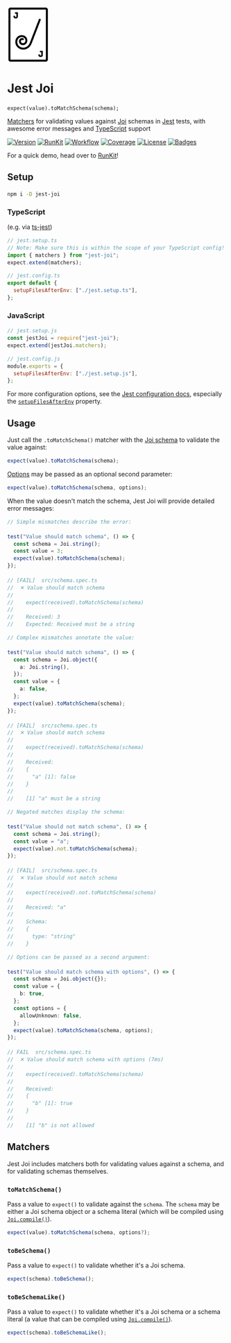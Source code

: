 <!-- markdownlint-disable-next-line MD033 MD041 -->
<img src="img/logo.png" height="130px" />

# Jest Joi

`expect(value).toMatchSchema(schema);`

[Matchers](https://jestjs.io/docs/using-matchers) for validating values against
[Joi](https://joi.dev) schemas in [Jest](https://jestjs.io) tests, with awesome
error messages and [TypeScript](https://www.typescriptlang.org) support

[![Version](https://img.shields.io/npm/v/jest-joi)](https://www.npmjs.com/package/jest-joi "Version")
[![RunKit](https://img.shields.io/badge/try%20on-runkit-%23e83e8c)](https://npm.runkit.com/jest-joi "RunKit")
[![Workflow](https://img.shields.io/github/workflow/status/agorischek/jest-joi/CI)](https://github.com/agorischek/jest-joi/actions/workflows/ci.yml "Workflow")
[![Coverage](https://img.shields.io/codecov/c/github/agorischek/jest-joi)](https://codecov.io/gh/agorischek/jest-joi "Coverage")
[![License](https://img.shields.io/github/license/agorischek/jest-joi)](https://github.com/agorischek/jest-joi/blob/main/LICENSE "License")
[![Badges](https://img.shields.io/badge/badges-rolled-white)](https://github.com/agorischek/badge-roll "Badges")

For a quick demo, head over to [RunKit](https://npm.runkit.com/jest-joi)!

## Setup

```sh
npm i -D jest-joi
```

### TypeScript

(e.g. via [ts-jest](https://www.npmjs.com/package/ts-jest))

```ts
// jest.setup.ts
// Note: Make sure this is within the scope of your TypeScript config!
import { matchers } from "jest-joi";
expect.extend(matchers);
```

```js
// jest.config.ts
export default {
  setupFilesAfterEnv: ["./jest.setup.ts"],
};
```

### JavaScript

```js
// jest.setup.js
const jestJoi = require("jest-joi");
expect.extend(jestJoi.matchers);
```

```js
// jest.config.js
module.exports = {
  setupFilesAfterEnv: ["./jest.setup.js"],
};
```

For more configuration options, see the
[Jest configuration docs](https://jestjs.io/docs/configuration), especially the
[`setupFilesAfterEnv`](https://jestjs.io/docs/configuration#setupfilesafterenv-array)
property.

## Usage

Just call the `.toMatchSchema()` matcher with the
[Joi schema](https://joi.dev/api/) to validate the value against:

```js
expect(value).toMatchSchema(schema);
```

[Options](https://joi.dev/api/#anyvalidatevalue-options) may be passed as an
optional second parameter:

```js
expect(value).toMatchSchema(schema, options);
```

When the value doesn't match the schema, Jest Joi will provide detailed error
messages:

```js
// Simple mismatches describe the error:

test("Value should match schema", () => {
  const schema = Joi.string();
  const value = 3;
  expect(value).toMatchSchema(schema);
});

// [FAIL]  src/schema.spec.ts
//  ✕ Value should match schema
//
//    expect(received).toMatchSchema(schema)
//
//    Received: 3
//    Expected: Received must be a string
```

```ts
// Complex mismatches annotate the value:

test("Value should match schema", () => {
  const schema = Joi.object({
    a: Joi.string(),
  });
  const value = {
    a: false,
  };
  expect(value).toMatchSchema(schema);
});

// [FAIL]  src/schema.spec.ts
//  ✕ Value should match schema
//
//    expect(received).toMatchSchema(schema)
//
//    Received:
//    {
//      "a" [1]: false
//    }
//
//    [1] "a" must be a string
```

```ts
// Negated matches display the schema:

test("Value should not match schema", () => {
  const schema = Joi.string();
  const value = "a";
  expect(value).not.toMatchSchema(schema);
});

// [FAIL]  src/schema.spec.ts
//  ✕ Value should not match schema
//
//    expect(received).not.toMatchSchema(schema)
//
//    Received: "a"
//
//    Schema:
//    {
//      type: "string"
//    }
```

```ts
// Options can be passed as a second argument:

test("Value should match schema with options", () => {
  const schema = Joi.object({});
  const value = {
    b: true,
  };
  const options = {
    allowUnknown: false,
  };
  expect(value).toMatchSchema(schema, options);
});

// FAIL  src/schema.spec.ts
//  ✕ Value should match schema with options (7ms)
//
//    expect(received).toMatchSchema(schema)
//
//    Received:
//    {
//      "b" [1]: true
//    }
//
//    [1] "b" is not allowed
```

## Matchers

Jest Joi includes matchers both for validating values against a schema, and for
validating schemas themselves.

### `toMatchSchema()`

Pass a value to `expect()` to validate against the `schema`. The `schema` may be
either a Joi schema object or a schema literal (which will be compiled using
[`Joi.compile()`](https://joi.dev/api/?v=17.4.1#compileschema-options)).

```js
expect(value).toMatchSchema(schema, options?);
```

### `toBeSchema()`

Pass a value to `expect()` to validate whether it's a Joi schema.

```js
expect(schema).toBeSchema();
```

### `toBeSchemaLike()`

Pass a value to `expect()` to validate whether it's a Joi schema or a schema
literal (a value that can be compiled using
[`Joi.compile()`](https://joi.dev/api/?v=17.4.1#compileschema-options)).

```js
expect(schema).toBeSchemaLike();
```
